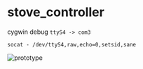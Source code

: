 # stove_controller


cygwin debug `ttyS4 -> com3`

```socat - /dev/ttyS4,raw,echo=0,setsid,sane```

![prototype](./doc/PXL_20220221_124455142.jpg)